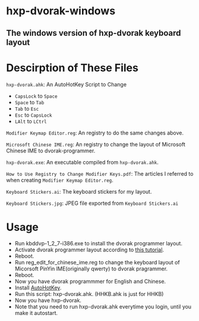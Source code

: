 # hxp-dvorak-windows
## The windows version of hxp-dvorak keyboard layout

# Descirption of These Files

`hxp-dvorak.ahk`: An AutoHotKey Script to Change

- `CapsLock` to `Space`
- `Space` to `Tab`
- `Tab` to `Esc`
- `Esc` to `CapsLock`
- `LAlt` to `LCtrl`

`Modifier Keymap Editor.reg`: An registry to do the same changes above.

`Microsoft Chinese IME.reg`: An registry to change the layout of Microsoft Chinese IME to dvorak-programmer.

`hxp-dvorak.exe`: An executable compiled from `hxp-dvorak.ahk`.

`How to Use Registry to Change Modifier Keys.pdf`: The articles I referred to when creating `Modifier Keymap Editor.reg`.

`Keyboard Stickers.ai`: The keyboard stickers for my layout.

`Keyboard Stickers.jpg`: JPEG file exported from `Keyboard Stickers.ai`

# Usage
* Run kbddvp-1_2_7-i386.exe to install the dvorak programmer layout.
* Activate dvorak programmer layout according to [this tutorial](https://www.kaufmann.no/roland/dvorak/winxp.html).
* Reboot.
* Run reg_edit_for_chinese_ime.reg to change the keyboard layout of Micorsoft PinYin IME(originally qwerty) to dvorak pragrammer.
* Reboot.
* Now you have dvorak programmmer for English and Chinese.
* Install [AutoHotKey](https://www.autohotkey.com/).
* Run this script: hxp-dvorak.ahk. (HHKB.ahk is just for HHKB)
* Now you have hxp-dvorak.
* Note that you need to run hxp-dvorak.ahk everytime you login, until you make it autostart.
